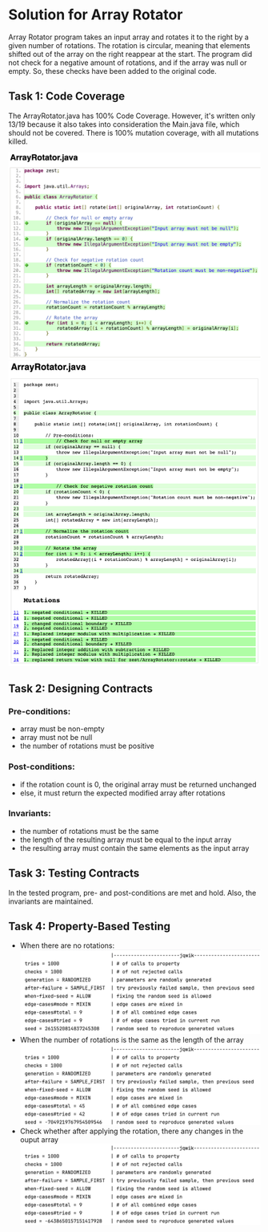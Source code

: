 # Solution for Array Rotator

Array Rotator program takes an input array and rotates it to the right by a given number of rotations.
The rotation is circular, meaning that elements shifted out of the array on the right reappear at the start.
The program did not check for a negative amount of rotations, and if the array was null or empty. So, these checks have been added to the original code.


## Task 1: Code Coverage
The ArrayRotator.java has 100% Code Coverage.
However, it's written only 13/19 because it also takes into consideration the Main.java file, which should not be covered.
There is 100% mutation coverage, with all mutations killed.

![coverage](ArrayRotator/images/coverage.png)
![mutation](ArrayRotator/images/mutationcoverage.png)

## Task 2: Designing Contracts
### Pre-conditions:
- array must be non-empty
- array must not be null
- the number of rotations must be positive 

### Post-conditions:
- if the rotation count is 0, the original array must be returned unchanged
- else, it must return the expected modified array after rotations 

### Invariants:
- the number of rotations must be the same 
- the length of the resulting array must be equal to the input array
- the resulting array must contain the same elements as the input array

## Task 3: Testing Contracts 
In the tested program, pre- and post-conditions are met and hold. 
Also, the invariants are maintained.


## Task 4: Property-Based Testing
- When there are no rotations:
![zeroRotations](ArrayRotator/images/zeroRotations.png)
- When the number of rotations is the same as the length of the array
![preserveElements](ArrayRotator/images/preserveElements.png)
- Check whether after applying the rotation, there any changes in the ouput array
![same](ArrayRotator/images/same.png)